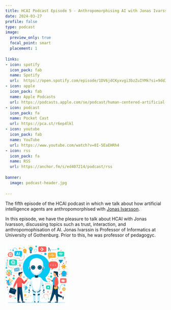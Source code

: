 ```yaml
---
title: HCAI Podcast Episode 5 - Anthropomorphising AI with Jonas Ivarsson
date: 2024-03-27
profile: false
type: podcast
image:
  preview_only: true
  focal_point: smart
  placement: 1

links: 
- icon: spotify
  icon_pack: fab
  name: Spotify
  url:  https://open.spotify.com/episode/1DV6jdCKyxvgi3bzZuIYMk?si=9dd398341140480a
- icon: apple
  icon_pack: fab
  name: Apple Podcasts
  url: https://podcasts.apple.com/se/podcast/human-centered-artificial-intelligence/id1717384556?i=1000650623704
- icon: podcast
  icon_pack: fa
  name: Pocket Cast
  url: https://pca.st/r6ep4lkl
- icon: youtube
  icon_pack: fab
  name: YouTube
  url: https://www.youtube.com/watch?v=0I-5EaEHRh4
- icon: rss
  icon_pack: fa
  name: RSS
  url: https://anchor.fm/s/ed407214/podcast/rss

banner:
  image: podcast-header.jpg  

---
```


The fifth episode of the HCAI podcast in which we talk about how artificial intelligence agents are anthropomorphised with [Jonas Ivarsson](https://www.gu.se/om-universitetet/hitta-person/jonasivarsson).

<!--more-->


In this episode, we have the pleasure to talk about HCAI with Jonas Ivarsson, discussing topics such as trust, interaction, and anthropomophisation of AI. Jonas Ivarssin is Professor of Informatics at University of Gothenburg. Prior to this, he was professor of pedagogyc.



<img src="featured.jpg" width="200px">